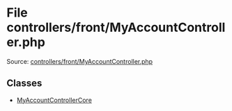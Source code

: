 File controllers/front/MyAccountController.php
=========

Source: [controllers/front/MyAccountController.php](https://github.com/PrestaShop/PrestaShop/blob/1.6.1.0/controllers/front/MyAccountController.php)


Classes
-------

* [MyAccountControllerCore](class.MyAccountControllerCore.md)

